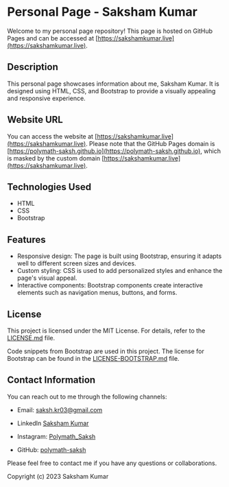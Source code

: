 # Personal Page - Saksham Kumar

Welcome to my personal page repository! This page is hosted on GitHub Pages and can be accessed at [https://sakshamkumar.live](https://sakshamkumar.live).

## Description

This personal page showcases information about me, Saksham Kumar. It is designed using HTML, CSS, and Bootstrap to provide a visually appealing and responsive experience.

## Website URL

You can access the website at [https://sakshamkumar.live](https://sakshamkumar.live). Please note that the GitHub Pages domain is [https://polymath-saksh.github.io](https://polymath-saksh.github.io), which is masked by the custom domain [https://sakshamkumar.live](https://sakshamkumar.live).

## Technologies Used

- HTML
- CSS
- Bootstrap

## Features

- Responsive design: The page is built using Bootstrap, ensuring  it adapts well to different screen sizes and devices.
- Custom styling: CSS is used to add personalized styles and enhance the page's visual appeal.
- Interactive components: Bootstrap components create interactive elements such as navigation menus, buttons, and forms.

## License

This project is licensed under the MIT License. For details, refer to the [LICENSE.md](LICENSE.md) file.

Code snippets from Bootstrap are used in this project. The license for Bootstrap can be found in the [LICENSE-BOOTSTRAP.md](LICENSE-BOOTSTRAP.md) file.

## Contact Information

You can reach out to me through the following channels:

- Email: [saksh.kr03@gmail.com](mailto:saksh.kr03@gmail.com)

- LinkedIn [Saksham Kumar](https://www.linkedin.com/in/sakshamkr1/)

- Instagram: [Polymath_Saksh](https://www.instagram.com/polymath_saksh/)

- GitHub: [polymath-saksh](https://github.com/polymath-saksh)

Please feel free to contact me if you have any questions or collaborations.

Copyright (c) 2023 Saksham Kumar